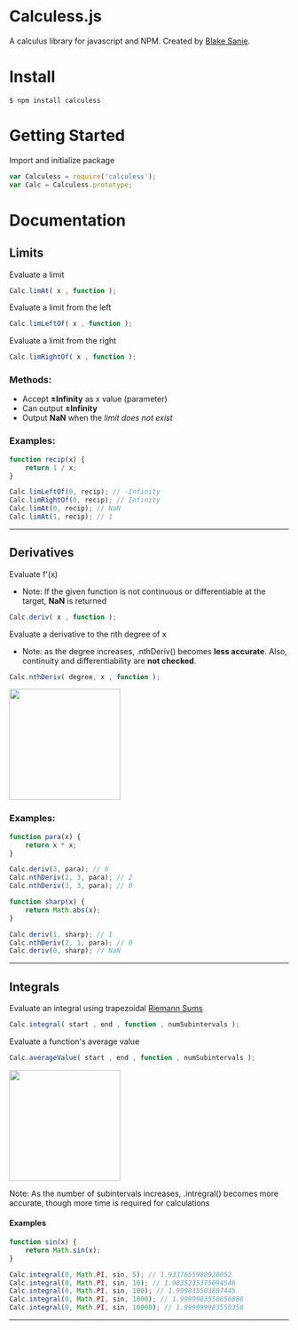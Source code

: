 # Calculess.js
A calculus library for javascript and NPM. Created by [Blake Sanie](http://www.blakesanie.com).
# Install
    $ npm install calculess
# Getting Started
Import and initialize package
```javascript
var Calculess = require('calculess');
var Calc = Calculess.prototype;
```
# Documentation
## Limits
Evaluate a limit
```javascript
Calc.limAt( x , function );
```
Evaluate a limit from the left
```javascript
Calc.limLeftOf( x , function );
```
Evaluate a limit from the right
```javascript
Calc.limRightOf( x , function );
```
### Methods:
* Accept **±Infinity** as x value (parameter)
* Can output **±Infinity**
* Output **NaN** when the *limit does not exist*

### Examples:
```javascript
function recip(x) {
    return 1 / x;
}

Calc.limLeftOf(0, recip); // -Infinity
Calc.limRightOf(0, recip); // Infinity
Calc.limAt(0, recip); // NaN
Calc.limAt(1, recip); // 1
```
***
## Derivatives
Evaluate f'(x)
* Note: If the given function is not continuous or differentiable at the target, **NaN** is returned

```javascript
Calc.deriv( x , function );
```

Evaluate a derivative to the nth degree of x
* Note: as the degree increases, .nthDeriv() becomes **less accurate**. Also, continuity and differentiability are **not checked**.

```javascript
Calc.nthDeriv( degree, x , function );
```
<img src="https://www.wikihow.com/images/c/cc/Tangent_animation.gif" width="200px"></img>
### Examples:
```javascript
function para(x) {
    return x * x;
}

Calc.deriv(3, para); // 6
Calc.nthDeriv(2, 3, para); // 2
Calc.nthDeriv(3, 3, para); // 0

function sharp(x) {
    return Math.abs(x);
}

Calc.deriv(1, sharp); // 1
Calc.nthDeriv(2, 1, para); // 0
Calc.deriv(0, sharp); // NaN
```
***
## Integrals
Evaluate an integral using trapezoidal [Riemann Sums](https://en.wikipedia.org/wiki/Riemann_sum)
```javascript
Calc.integral( start , end , function , numSubintervals );
```
Evaluate a function's average value
```javascript
Calc.averageValue( start , end , function , numSubintervals );
```
<img src="https://upload.wikimedia.org/wikipedia/commons/6/61/Riemann_sum_%28rightbox%29.gif" width="200px"></img>

Note: As the number of subintervals increases, .intregral() becomes more accurate, though more time is required for calculations
#### Examples
```javascript
function sin(x) {
    return Math.sin(x);
}

Calc.integral(0, Math.PI, sin, 5); // 1.9337655980928052
Calc.integral(0, Math.PI, sin, 10); // 1.9835235375094546
Calc.integral(0, Math.PI, sin, 100); // 1.999835503887445
Calc.integral(0, Math.PI, sin, 1000); // 1.9999983550656886
Calc.integral(0, Math.PI, sin, 10000); // 1.999999983550358
```
***

